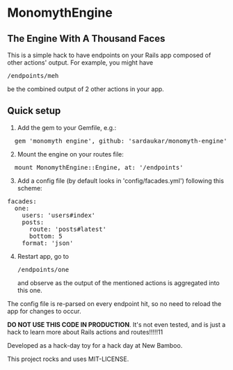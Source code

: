 MonomythEngine
==============

The Engine With A Thousand Faces
--------------------------------

This is a simple hack to have endpoints on your Rails app composed of other actions' output. For example, you might have <pre>/endpoints/meh</pre> be the combined output of 2 other actions in your app.

Quick setup
-----------

1. Add the gem to your Gemfile, e.g.:
<pre lang='ruby'>
  gem 'monomyth_engine', github: 'sardaukar/monomyth-engine'
</pre>
2. Mount the engine on your routes file:
<pre lang='ruby'>
  mount MonomythEngine::Engine, at: '/endpoints'
</pre>
3. Add a config file (by default looks in 'config/facades.yml') following this scheme:
<pre lang='yaml'>
facades:
  one:
    users: 'users#index'
    posts:
      route: 'posts#latest'
      bottom: 5
    format: 'json'
</pre>
4. Restart app, go to <pre>/endpoints/one</pre> and observe as the output of the mentioned actions is aggregated into this one.

The config file is re-parsed on every endpoint hit, so no need to reload the app for changes to occur.

**DO NOT USE THIS CODE IN PRODUCTION**. It's not even tested, and is just a hack to learn more about Rails actions and routes!!!!!11

Developed as a hack-day toy for a hack day at New Bamboo.

This project rocks and uses MIT-LICENSE.